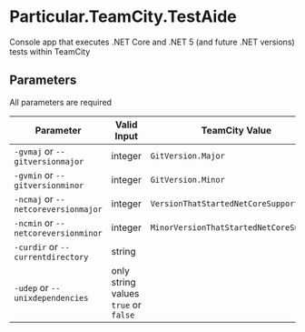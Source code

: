 # Particular.TeamCity.TestAide
Console app that executes .NET Core and .NET 5 (and future .NET versions) tests within TeamCity

## Parameters
All parameters are required

| Parameter | Valid Input | TeamCity Value |
| --------- | ----------- | -------------- |
| `-gvmaj` or `--gitversionmajor` | integer | `GitVersion.Major` |
| `-gvmin` or `--gitversionminor` | integer | `GitVersion.Minor` |
| `-ncmaj` or `--netcoreversionmajor` | integer | `VersionThatStartedNetCoreSupport` |
| `-ncmin` or `--netcoreversionminor` | integer | `MinorVersionThatStartedNetCoreSupport` |
| `-curdir` or `--currentdirectory` | string | |
| `-udep` or `--unixdependencies` | only string values `true` or `false` | |
